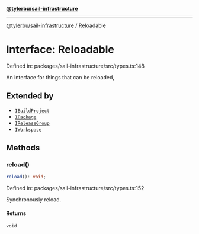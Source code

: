 [**@tylerbu/sail-infrastructure**](../README.md)

***

[@tylerbu/sail-infrastructure](../README.md) / Reloadable

# Interface: Reloadable

Defined in: packages/sail-infrastructure/src/types.ts:148

An interface for things that can be reloaded,

## Extended by

- [`IBuildProject`](IBuildProject.md)
- [`IPackage`](IPackage.md)
- [`IReleaseGroup`](IReleaseGroup.md)
- [`IWorkspace`](IWorkspace.md)

## Methods

### reload()

```ts
reload(): void;
```

Defined in: packages/sail-infrastructure/src/types.ts:152

Synchronously reload.

#### Returns

`void`
